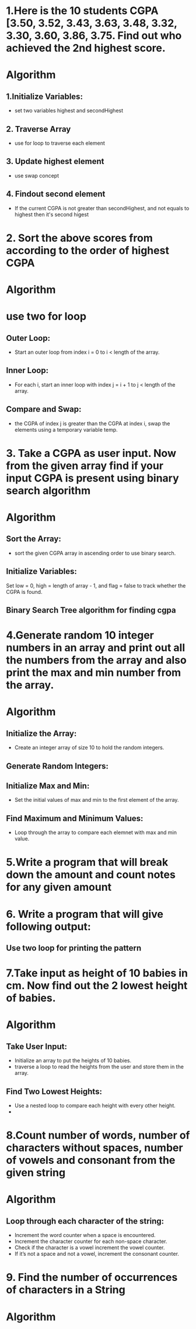 # 1.Here is the 10 students CGPA [3.50, 3.52, 3.43, 3.63, 3.48, 3.32, 3.30, 3.60, 3.86, 3.75. Find out who achieved the 2nd highest score.

# Algorithm 
## 1.Initialize Variables:
- set two variables highest and secondHighest
## 2. Traverse Array
- use for loop to traverse each element
## 3. Update highest element
- use swap concept
## 4. Findout second element
- If the current CGPA is not greater than secondHighest, and not equals to highest then it's second higest
# 2. Sort the above scores from according to the order of highest CGPA 

# Algorithm
# use two for loop
 ## Outer Loop:
- Start an outer loop from index i = 0 to i < length of the array.
## Inner Loop:
- For each i, start an inner loop with index j = i + 1 to j < length of the array.
## Compare and Swap:
- the CGPA of index j is greater than the CGPA at index i, swap the elements using a temporary variable temp.
# 3. Take a CGPA as user input. Now from the given array find if your input CGPA is present using binary search algorithm 
# Algorithm 

## Sort the Array:
- sort the given CGPA array in ascending order to use binary search.
## Initialize Variables:
Set low = 0, high = length of array - 1, and flag = false to track whether the CGPA is found.
## Binary Search Tree algorithm for finding cgpa 

# 4.Generate random 10 integer numbers in an array and print out all the numbers from the array and also print the max and min number from the array.
# Algorithm
## Initialize the Array:
- Create an integer array of size 10 to hold the random integers.
## Generate Random Integers:
## Initialize Max and Min:
- Set the initial values of max and min to the first element of the array.
## Find Maximum and Minimum Values:
- Loop through the array to compare each elemnet with max and min value.

# 5.Write a program that will break down the amount and count notes for any given amount
# 6. Write a program that will give following output:   
## Use two loop for printing the pattern

# 7.Take input as height of 10 babies in cm. Now find out the 2 lowest height of babies. 
# Algorithm
## Take User Input:
- Initialize an array to put the heights of 10 babies.
- traverse a loop to read the heights from the user and store them in the array.
## Find Two Lowest Heights:
 - Use a nested loop to compare each height with every other height.
 - 
# 8.Count number of words, number of characters without spaces, number of vowels and consonant from the given string

# Algorithm
## Loop through each character of the string:
- Increment the word counter when a space is encountered.
- Increment the character counter for each non-space character.
- Check if the character is a vowel increment the vowel counter.
- If it’s not a space and not a vowel, increment the consonant counter.
  
# 9. Find the number of occurrences of characters in a String
# Algorithm







     
